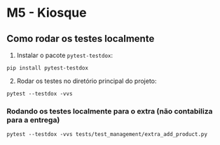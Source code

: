 # M5 - Kiosque

## Como rodar os testes localmente

1. Instalar o pacote `pytest-testdox`:
```shell
pip install pytest-testdox
```

2. Rodar os testes no diretório principal do projeto:
```shell
pytest --testdox -vvs
```


### Rodando os testes localmente para o extra (não contabiliza para a entrega)

```shell
pytest --testdox -vvs tests/test_management/extra_add_product.py
```

